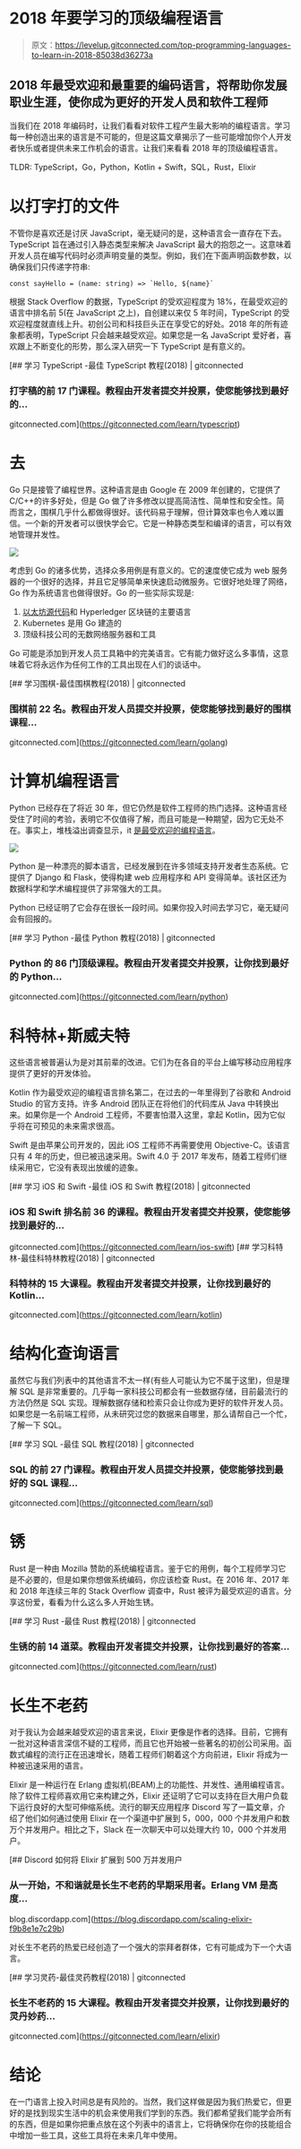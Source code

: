 # 2018 年要学习的顶级编程语言

> 原文：<https://levelup.gitconnected.com/top-programming-languages-to-learn-in-2018-85038d36273a>

## 2018 年最受欢迎和最重要的编码语言，将帮助你发展职业生涯，使你成为更好的开发人员和软件工程师

当我们在 2018 年编码时，让我们看看对软件工程产生最大影响的编程语言。学习每一种创造出来的语言是不可能的，但是这篇文章揭示了一些可能增加你个人开发者快乐或者提供未来工作机会的语言。让我们来看看 2018 年的顶级编程语言。

TLDR: TypeScript，Go，Python，Kotlin + Swift，SQL，Rust，Elixir

# 以打字打的文件

不管你是喜欢还是讨厌 JavaScript，毫无疑问的是，这种语言会一直存在下去。TypeScript 旨在通过引入静态类型来解决 JavaScript 最大的抱怨之一。这意味着开发人员在编写代码时必须声明变量的类型。例如，我们在下面声明函数参数，以确保我们只传递字符串:

```
const sayHello = (name: string) => `Hello, ${name}`
```

根据 Stack Overflow 的数据，TypeScript 的受欢迎程度为 18%，在最受欢迎的语言中排名前 5(在 JavaScript 之上)，自创建以来仅 5 年时间，TypeScript 的受欢迎程度就直线上升。初创公司和科技巨头正在享受它的好处。2018 年的所有迹象都表明，TypeScript 只会越来越受欢迎。如果您是一名 JavaScript 爱好者，喜欢跟上不断变化的形势，那么深入研究一下 TypeScript 是有意义的。

[](https://gitconnected.com/learn/typescript) [## 学习 TypeScript -最佳 TypeScript 教程(2018) | gitconnected

### 打字稿的前 17 门课程。教程由开发者提交并投票，使您能够找到最好的…

gitconnected.com](https://gitconnected.com/learn/typescript) 

# 去

Go 只是接管了编程世界。这种语言是由 Google 在 2009 年创建的，它提供了 C/C++的许多好处，但是 Go 做了许多修改以提高简洁性、简单性和安全性。简而言之，围棋几乎什么都做得很好。该代码易于理解，但计算效率也令人难以置信。一个新的开发者可以很快学会它。它是一种静态类型和编译的语言，可以有效地管理并发性。

![](img/e61799a6f7a28b16da008953bea6523c.png)

考虑到 Go 的诸多优势，选择众多用例是有意义的。它的速度使它成为 web 服务器的一个很好的选择，并且它足够简单来快速启动微服务。它很好地处理了网络，Go 作为系统语言也做得很好。Go 的一些实际实现是:

1.  [以太坊源代码](https://github.com/ethereum/go-ethereum)和 Hyperledger 区块链的主要语言
2.  Kubernetes 是用 Go 建造的
3.  顶级科技公司的无数网络服务器和工具

Go 可能是添加到开发人员工具箱中的完美语言。它有能力做好这么多事情，这意味着它将永远作为任何工作的工具出现在人们的谈话中。

[](https://gitconnected.com/learn/golang) [## 学习围棋-最佳围棋教程(2018) | gitconnected

### 围棋前 22 名。教程由开发人员提交并投票，使您能够找到最好的围棋课程…

gitconnected.com](https://gitconnected.com/learn/golang) 

# 计算机编程语言

Python 已经存在了将近 30 年，但它仍然是软件工程师的热门选择。这种语言经受住了时间的考验，表明它不仅值得了解，而且可能是一种期望，因为它无处不在。事实上，堆栈溢出调查显示，it [是最受欢迎的编程语言](https://insights.stackoverflow.com/survey/2018/#most-loved-dreaded-and-wanted)。

![](img/67c3f741f9e77eca9625683e3fbd6389.png)

Python 是一种漂亮的脚本语言，已经发展到在许多领域支持开发者生态系统。它提供了 Django 和 Flask，使得构建 web 应用程序和 API 变得简单。该社区还为数据科学和学术编程提供了非常强大的工具。

Python 已经证明了它会存在很长一段时间。如果你投入时间去学习它，毫无疑问会有回报的。

[](https://gitconnected.com/learn/python) [## 学习 Python -最佳 Python 教程(2018) | gitconnected

### Python 的 86 门顶级课程。教程由开发者提交并投票，让你找到最好的 Python…

gitconnected.com](https://gitconnected.com/learn/python) 

# 科特林+斯威夫特

这些语言被普遍认为是对其前辈的改进。它们为在各自的平台上编写移动应用程序提供了更好的开发体验。

Kotlin 作为最受欢迎的编程语言排名第二，在过去的一年里得到了谷歌和 Android Studio 的官方支持。许多 Android 团队正在将他们的代码库从 Java 中转换出来。如果你是一个 Android 工程师，不要害怕潜入这里，拿起 Kotlin，因为它似乎将在可预见的未来需求很高。

Swift 是由苹果公司开发的，因此 iOS 工程师不再需要使用 Objective-C。该语言只有 4 年的历史，但已被迅速采用。Swift 4.0 于 2017 年发布，随着工程师们继续采用它，它没有表现出放缓的迹象。

[](https://gitconnected.com/learn/ios-swift) [## 学习 iOS 和 Swift -最佳 iOS 和 Swift 教程(2018) | gitconnected

### iOS 和 Swift 排名前 36 的课程。教程由开发者提交并投票，使您能够找到最好的…

gitconnected.com](https://gitconnected.com/learn/ios-swift) [](https://gitconnected.com/learn/kotlin) [## 学习科特林-最佳科特林教程(2018) | gitconnected

### 科特林的 15 大课程。教程由开发者提交并投票，让你找到最好的 Kotlin…

gitconnected.com](https://gitconnected.com/learn/kotlin) 

# 结构化查询语言

虽然它与我们列表中的其他语言不太一样(有些人可能认为它不属于这里)，但是理解 SQL 是非常重要的。几乎每一家科技公司都会有一些数据存储，目前最流行的方法仍然是 SQL 实现。理解数据存储和检索只会让你成为更好的软件开发人员。如果您是一名前端工程师，从未研究过您的数据来自哪里，那么请帮自己一个忙，了解一下 SQL。

[](https://gitconnected.com/learn/sql) [## 学习 SQL -最佳 SQL 教程(2018) | gitconnected

### SQL 的前 27 门课程。教程由开发人员提交并投票，使您能够找到最好的 SQL 课程…

gitconnected.com](https://gitconnected.com/learn/sql) 

# 锈

Rust 是一种由 Mozilla 赞助的系统编程语言。鉴于它的用例，每个工程师学习它是不必要的，但是如果你想做系统编码，你应该检查 Rust。在 2016 年、2017 年和 2018 年连续三年的 Stack Overflow 调查中，Rust 被评为最受欢迎的语言。分享这份爱，看看为什么这么多人开始生锈。

[](https://gitconnected.com/learn/rust) [## 学习 Rust -最佳 Rust 教程(2018) | gitconnected

### 生锈的前 14 道菜。教程由开发者提交并投票，让你找到最好的答案…

gitconnected.com](https://gitconnected.com/learn/rust) 

# 长生不老药

对于我认为会越来越受欢迎的语言来说，Elixir 更像是作者的选择。目前，它拥有一批对这种语言深信不疑的工程师，而且它也开始被一些著名的初创公司采用。函数式编程的流行正在迅速增长，随着工程师们朝着这个方向前进，Elixir 将成为一种被迅速采用的语言。

Elixir 是一种运行在 Erlang 虚拟机(BEAM)上的功能性、并发性、通用编程语言。除了软件工程师喜欢用它来构建之外，Elixir 还证明了它可以支持在巨大用户负载下运行良好的大型可伸缩系统。流行的聊天应用程序 Discord 写了一篇文章，介绍了他们如何通过使用 Elixir 在一个渠道中扩展到 5，000，000 个并发用户和数万个并发用户。相比之下，Slack 在一次聊天中可以处理大约 10，000 个并发用户。

[](https://blog.discordapp.com/scaling-elixir-f9b8e1e7c29b) [## Discord 如何将 Elixir 扩展到 500 万并发用户

### 从一开始，不和谐就是长生不老药的早期采用者。Erlang VM 是高度…

blog.discordapp.com](https://blog.discordapp.com/scaling-elixir-f9b8e1e7c29b) 

对长生不老药的热爱已经创造了一个强大的崇拜者群体，它有可能成为下一个大语言。

[](https://gitconnected.com/learn/elixir) [## 学习灵药-最佳灵药教程(2018) | gitconnected

### 长生不老药的 15 大课程。教程由开发者提交并投票，让你找到最好的灵丹妙药…

gitconnected.com](https://gitconnected.com/learn/elixir) 

# 结论

在一门语言上投入时间总是有风险的。当然，我们这样做是因为我们热爱它，但更好的是找到现实生活中的机会来使用我们学到的东西。我们都希望我们能学会所有的东西，但是如果你把重点放在这个列表中的语言上，它将确保你在你的技能组合中增加一些工具，这些工具将在未来几年中使用。